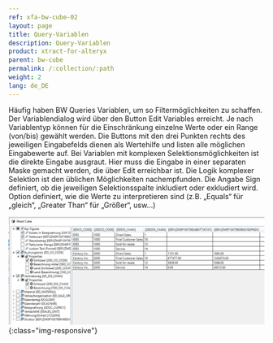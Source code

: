 ```yaml
---
ref: xfa-bw-cube-02
layout: page
title: Query-Variablen
description: Query-Variablen
product: xtract-for-alteryx
parent: bw-cube
permalink: /:collection/:path
weight: 2
lang: de_DE
---
```


Häufig haben BW Queries Variablen, um so Filtermöglichkeiten zu schaffen. Der Variablendialog wird über den Button Edit Variables erreicht. Je nach Variablentyp können für die Einschränkung einzelne Werte oder ein Range (von/bis) gewählt werden. Die Buttons mit den drei Punkten rechts des jeweiligen Eingabefelds dienen als Wertehilfe und listen alle möglichen Eingabewerte auf.
Bei Variablen mit komplexen Selektionsmöglichkeiten ist die direkte Eingabe ausgraut. Hier muss die Eingabe in einer separaten Maske gemacht werden, die über Edit erreichbar ist. Die Logik komplexer Selektion ist den üblichen Möglichkeiten nachempfunden. Die Angabe Sign definiert, ob die jeweiligen Selektionsspalte inkludiert oder exkludiert wird. Option definiert, wie die Werte zu interpretieren sind (z.B. „Equals“ für „gleich“, „Greater Than“ für „Größer“, usw...)


![Designer](/img/content/xfa/bwcube02.png){:class="img-responsive"}



